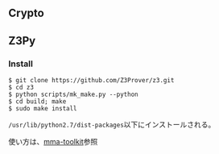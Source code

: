 ## Crypto

## Z3Py

### Install
```
$ git clone https://github.com/Z3Prover/z3.git
$ cd z3
$ python scripts/mk_make.py --python
$ cd build; make
$ sudo make install
```
`/usr/lib/python2.7/dist-packages`以下にインストールされる。

使い方は、[mma-toolkit](https://wiki.mma.club.uec.ac.jp/CTF/Toolkit/z3py#A.2BMKQw8zC5MMgw.2FDDr-)参照


